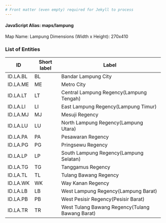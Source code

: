 ```yaml
---
# Front matter (even empty) required for Jekyll to process
---
```


#### JavaScript Alias: maps/lampung

Map Name: Lampung
Dimensions (Width x Height): 270x410





### List of Entities

ID | Short label | Label
---|---|---|
ID.LA.BL|BL|Bandar Lampung City
ID.LA.ME|ME|Metro City
ID.LA.LT|LT|Central Lampung Regency(Lampung Tengah)
ID.LA.LI|LI|East Lampung Regency(Lampung Timur)
ID.LA.MJ|MJ|Mesuji Regency
ID.LA.LU|LU|North Lampung Regency(Lampung Utara)
ID.LA.PA|PA|Pesawaran Regency
ID.LA.PG|PG|Pringsewu Regency
ID.LA.LP|LP|South Lampung Regency(Lampung Selatan)
ID.LA.TG|TG|Tanggamus Regency
ID.LA.TL|TL|Tulang Bawang Regency
ID.LA.WK|WK|Way Kanan Regency
ID.LA.LB|LB|West Lampung Regency(Lampung Barat)
ID.LA.PB|PB|West Pesisir Regency(Pesisir Barat)
ID.LA.TR|TR|West Tulang Bawang Regency(Tulang Bawang Barat)